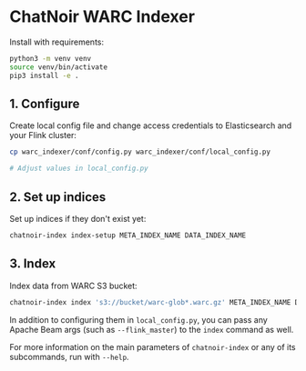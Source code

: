 # ChatNoir WARC Indexer

Install with requirements:

```bash
python3 -m venv venv
source venv/bin/activate
pip3 install -e .
```

## 1. Configure

Create local config file and change access credentials to Elasticsearch and your Flink cluster:
```bash
cp warc_indexer/conf/config.py warc_indexer/conf/local_config.py

# Adjust values in local_config.py
```

## 2. Set up indices
Set up indices if they don't exist yet:

```bash
chatnoir-index index-setup META_INDEX_NAME DATA_INDEX_NAME
```

## 3. Index
Index data from WARC S3 bucket:

```bash
chatnoir-index index 's3://bucket/warc-glob*.warc.gz' META_INDEX_NAME DATA_INDEX_NAME ID_PREFIX
```
In addition to configuring them in `local_config.py`, you can pass any Apache Beam args (such as `--flink_master`) to the `index` command as well.

For more information on the main parameters of `chatnoir-index` or any of its subcommands, run with `--help`.

